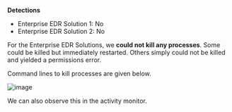 **Detections**
* Enterprise EDR Solution 1: No
* Enterprise EDR Solution 2: No

For the Enterprise EDR Solutions, we **could not kill any processes**. Some could be killed but immediately restarted. Others simply could not be killed and yielded a permissions error.

Command lines to kill processes are given below.

![image](https://github.com/lawrence737/EDR-YARA-Testing/assets/82233556/87f121b9-a2d8-4f28-ae99-20c946ff7022)

We can also observe this in the activity monitor.
